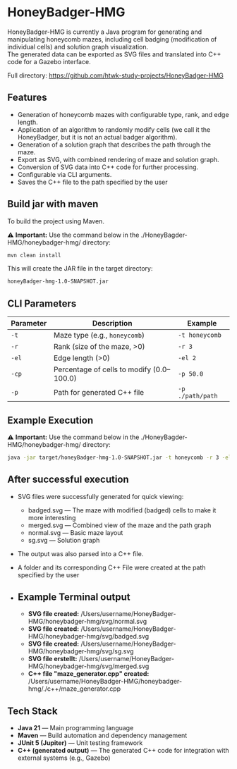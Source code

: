 # HoneyBadger-HMG

HoneyBadger-HMG is currently a Java program for generating and manipulating honeycomb mazes, including cell badging (modification of individual cells) and solution graph visualization.<br>
The generated data can be exported as SVG files and translated into C++ code for a Gazebo interface.

Full directory: https://github.com/htwk-study-projects/HoneyBadger-HMG

## Features

- Generation of honeycomb mazes with configurable type, rank, and edge length.
- Application of an algorithm to randomly modify cells (we call it the HoneyBadger, but it is not an actual badger algorithm).
- Generation of a solution graph that describes the path through the maze.
- Export as SVG, with combined rendering of maze and solution graph.
- Conversion of SVG data into C++ code for further processing.
- Configurable via CLI arguments.
- Saves the C++ file to the path specified by the user

## Build jar with maven
To build the project using Maven.

⚠️ **Important:** Use the command below in the ./HoneyBagder-HMG/honeybadger-hmg/ directory:

```bash
mvn clean install
```
This will create the JAR file in the target directory:
```bash
honeyBadger-hmg-1.0-SNAPSHOT.jar
```

## CLI Parameters

| Parameter | Description | Example |
|------------|-------------|---------|
| `-t` | Maze type (e.g., `honeycomb`) | `-t honeycomb` |
| `-r` | Rank (size of the maze, >0) | `-r 3` |
| `-el` | Edge length (>0) | `-el 2` |
| `-cp` | Percentage of cells to modify (0.0–100.0) | `-p 50.0` |
| `-p`| Path for generated C++ file | `-p ./path/path`|

## Example Execution

⚠️ **Important:** Use the command below in the ./HoneyBagder-HMG/honeybadger-hmg/ directory:

```bash
java -jar target/honeyBadger-hmg-1.0-SNAPSHOT.jar -t honeycomb -r 3 -el 2 -cp 20.0 -p ./c++
```

## After successful execution
- SVG files were successfully generated for quick viewing:
    - badged.svg — The maze with modified (badged) cells to make it more interesting
    - merged.svg — Combined view of the maze and the path graph
    -   normal.svg — Basic maze layout
    - sg.svg — Solution graph
- The output was also parsed into a C++ file.
- A folder and its corresponding C++ File were created at the path specified by the user

- ## Example Terminal output
    - **SVG file created:** /Users/username/HoneyBadger-HMG/honeybadger-hmg/svg/normal.svg
    - **SVG file created:** /Users/username/HoneyBadger-HMG/honeybadger-hmg/svg/badged.svg
    - **SVG file created:** /Users/username/HoneyBadger-HMG/honeybadger-hmg/svg/sg.svg
    - **SVG file erstellt:** /Users/username/HoneyBadger-HMG/honeybadger-hmg/svg/merged.svg
    - **C++ file "maze_generator.cpp" created:** /Users/username/HoneyBadger-HMG/honeybadger-hmg/./c++/maze_generator.cpp
 


## Tech Stack

- **Java 21** — Main programming language
- **Maven** — Build automation and dependency management
- **JUnit 5 (Jupiter)** — Unit testing framework
- **C++ (generated output)** — The generated C++ code for integration with external systems (e.g., Gazebo)

